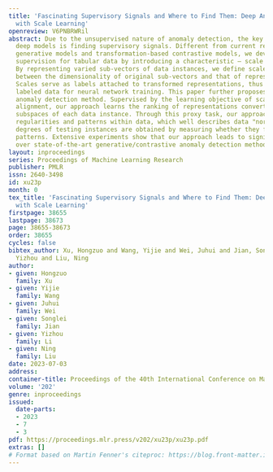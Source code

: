 ```yaml
---
title: 'Fascinating Supervisory Signals and Where to Find Them: Deep Anomaly Detection
  with Scale Learning'
openreview: V6PNBRWRil
abstract: Due to the unsupervised nature of anomaly detection, the key to fueling
  deep models is finding supervisory signals. Different from current reconstruction-guided
  generative models and transformation-based contrastive models, we devise novel data-driven
  supervision for tabular data by introducing a characteristic – scale – as data labels.
  By representing varied sub-vectors of data instances, we define scale as the relationship
  between the dimensionality of original sub-vectors and that of representations.
  Scales serve as labels attached to transformed representations, thus offering ample
  labeled data for neural network training. This paper further proposes a scale learning-based
  anomaly detection method. Supervised by the learning objective of scale distribution
  alignment, our approach learns the ranking of representations converted from varied
  subspaces of each data instance. Through this proxy task, our approach models inherent
  regularities and patterns within data, which well describes data "normality". Abnormal
  degrees of testing instances are obtained by measuring whether they fit these learned
  patterns. Extensive experiments show that our approach leads to significant improvement
  over state-of-the-art generative/contrastive anomaly detection methods.
layout: inproceedings
series: Proceedings of Machine Learning Research
publisher: PMLR
issn: 2640-3498
id: xu23p
month: 0
tex_title: 'Fascinating Supervisory Signals and Where to Find Them: Deep Anomaly Detection
  with Scale Learning'
firstpage: 38655
lastpage: 38673
page: 38655-38673
order: 38655
cycles: false
bibtex_author: Xu, Hongzuo and Wang, Yijie and Wei, Juhui and Jian, Songlei and Li,
  Yizhou and Liu, Ning
author:
- given: Hongzuo
  family: Xu
- given: Yijie
  family: Wang
- given: Juhui
  family: Wei
- given: Songlei
  family: Jian
- given: Yizhou
  family: Li
- given: Ning
  family: Liu
date: 2023-07-03
address: 
container-title: Proceedings of the 40th International Conference on Machine Learning
volume: '202'
genre: inproceedings
issued:
  date-parts:
  - 2023
  - 7
  - 3
pdf: https://proceedings.mlr.press/v202/xu23p/xu23p.pdf
extras: []
# Format based on Martin Fenner's citeproc: https://blog.front-matter.io/posts/citeproc-yaml-for-bibliographies/
---
```


